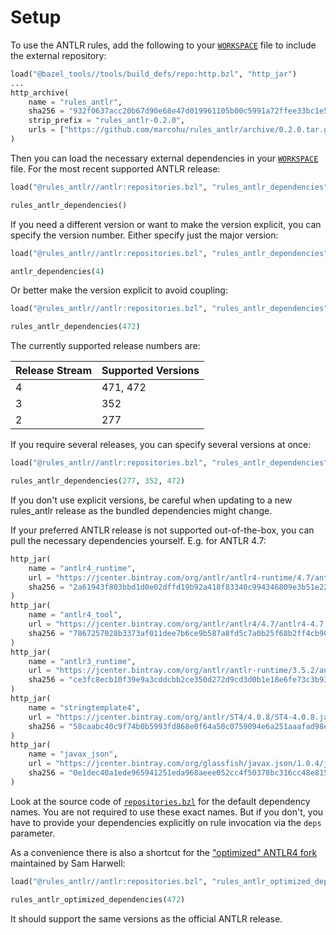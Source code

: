 # Setup

To use the ANTLR rules, add the following to your [`WORKSPACE`](https://docs.bazel.build/versions/master/build-ref.html#workspace) file to include
the external repository:

```python
load("@bazel_tools//tools/build_defs/repo:http.bzl", "http_jar")
...
http_archive(
    name = "rules_antlr",
    sha256 = "932f0637acc20b67d90e68e47d019961105b00c5991a72ffee33bc1e58541734",
    strip_prefix = "rules_antlr-0.2.0",
    urls = ["https://github.com/marcohu/rules_antlr/archive/0.2.0.tar.gz"],
)
```

Then you can load the necessary external dependencies in your [`WORKSPACE`](https://docs.bazel.build/versions/master/build-ref.html#workspace) file. For the most recent supported ANTLR release:

```python
load("@rules_antlr//antlr:repositories.bzl", "rules_antlr_dependencies")

rules_antlr_dependencies()
```

If you need a different version or want to make the version explicit, you can specify the version number. Either specify just the major version:

```python
load("@rules_antlr//antlr:repositories.bzl", "rules_antlr_dependencies")

antlr_dependencies(4)
```

Or better make the version explicit to avoid coupling:

```python
load("@rules_antlr//antlr:repositories.bzl", "rules_antlr_dependencies")

rules_antlr_dependencies(472)
```

The currently supported release numbers are:

| Release  Stream | Supported Versions|
|-----------------|-------------------|
| 4               | 471, 472          |
| 3               | 352               |
| 2               | 277               |

If you require several releases, you can specify several versions at once:

```python
load("@rules_antlr//antlr:repositories.bzl", "rules_antlr_dependencies")

rules_antlr_dependencies(277, 352, 472)
```

If you don't use explicit versions, be careful when updating to a new rules_antlr
release as the bundled dependencies might change.

If your preferred ANTLR release is not supported out-of-the-box, you can pull
the necessary dependencies yourself. E.g. for ANTLR 4.7:

```python
http_jar(
    name = "antlr4_runtime",
    url = "https://jcenter.bintray.com/org/antlr/antlr4-runtime/4.7/antlr4-runtime-4.7.jar",
    sha256 = "2a61943f803bbd1d0e02dffd19b92a418f83340c994346809e3b51e2231aa6c0",
)
http_jar(
    name = "antlr4_tool",
    url = "https://jcenter.bintray.com/org/antlr/antlr4/4.7/antlr4-4.7.jar",
    sha256 = "7867257028b3373af011dee7b6ce9b587a8fd5c7a0b25f68b2ff4cb90be8aa07",
)
http_jar(
    name = "antlr3_runtime",
    url = "https://jcenter.bintray.com/org/antlr/antlr-runtime/3.5.2/antlr-runtime-3.5.2.jar",
    sha256 = "ce3fc8ecb10f39e9a3cddcbb2ce350d272d9cd3d0b1e18e6fe73c3b9389c8734",
)
http_jar(
    name = "stringtemplate4",
    url = "https://jcenter.bintray.com/org/antlr/ST4/4.0.8/ST4-4.0.8.jar",
    sha256 = "58caabc40c9f74b0b5993fd868e0f64a50c0759094e6a251aaafad98edfc7a3b",
)
http_jar(
    name = "javax_json",
    url = "https://jcenter.bintray.com/org/glassfish/javax.json/1.0.4/javax.json-1.0.4.jar",
    sha256 = "0e1dec40a1ede965941251eda968aeee052cc4f50378bc316cc48e8159bdbeb4",
)
```

Look at the source code of
[`repositories.bzl`](https://github.com/marcohu/rules_antlr/tree/master/antlr/repositories.bzl) for the
default dependency names. You are not required to use these exact names. But if you don't, you have to provide your dependencies explicitly on rule
invocation via the `deps` parameter.


As a convenience there is also a shortcut for the ["optimized" ANTLR4 fork](https://github.com/tunnelvisionlabs/antlr4) maintained by Sam Harwell:

```python
load("@rules_antlr//antlr:repositories.bzl", "rules_antlr_optimized_dependencies")

rules_antlr_optimized_dependencies(472)
```

It should support the same versions as the official ANTLR release.

